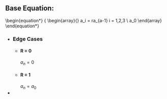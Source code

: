 ## Base Equation:
\begin{equation*}
\{
\begin{array}{}
    a_i = ra_{a-1}       i = 1,2,3 \\
    a_0
\end{array}
\end{equation*}
- ### Edge Cases
	- #### R = 0
	  $a_n = 0$
	- #### R = 1
	  $a_n = a_0$
-
